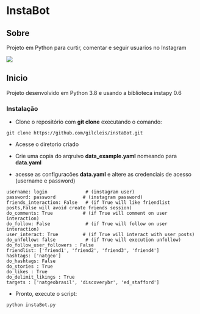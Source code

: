 # InstaBot



## Sobre <a name = "about"></a>

Projeto em Python para curtir, comentar e seguir usuarios no Instagram

![](./screen.png)

## Inicio <a name = "getting_started"></a>

Projeto desenvolvido em Python 3.8 e usando a biblioteca instapy 0.6


### Instalação

- Clone o repositório com __git clone__ executando o comando:
```
git clone https://github.com/gilcleis/instaBot.git
```
- Acesse o diretorio criado
- Crie uma copia do arqruivo __data_example.yaml__ nomeando para __data.yaml__ 

- acesse as configuracões __data.yaml__ e altere as credenciais de acesso (username e password)

```
username: login              # (instagram user)
password: password          # (instagram password)
friends_interaction: False   # (if True will like friendlist posts,False will avoid create friends session)
do_comments: True           # (if True will comment on user interaction)
do_follow: False             # (if True will follow on user interaction)
user_interact: True         # (if True will interact with user posts)
do_unfollow: false           # (if True will execution unfollow)
do_follow_user_followers : False
friendlist: ['friend1', 'friend2', 'friend3', 'friend4']
hashtags: ['natgeo']
do_hashtags: False
do_stories : True
do_likes : True
do_delimit_likings : True 
targets : ['natgeobrasil', 'discoverybr', 'ed_stafford']
```



- Pronto, execute o script:
```
python instaBot.py
```


